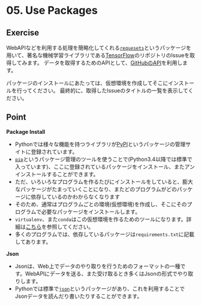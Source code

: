 # 05. Use Packages

## Exercise

WebAPIなどを利用する処理を簡略化してくれる[`requesets`](http://docs.python-requests.org/en/master/)というパッケージを用いて、著名な機械学習ライブラリである[TensorFlow](https://github.com/tensorflow/tensorflow)のリポジトリのIssueを取得してみます。
データを取得するためのAPIとして、[GitHubのAPI](https://developer.github.com/v3/issues/#list-issues-for-a-repository)を利用します。

パッケージのインストールにあたっては、仮想環境を作成してそこにインストールを行ってください。
最終的に、取得したIssueのタイトルの一覧を表示してください。

## Point

**Package Install**

* Pythonでは様々な機能を持つライブラリが[PyPI](https://pypi.python.org/pypi)というパッケージの管理サイトに登録されています。
* [`pip`](https://pip.pypa.io/en/stable/)というパッケージ管理のツールを使うことで(Python3.4以降では標準で入っています)、ここに登録されているパッケージをインストール、またアンインストールすることができます。
* ただ、いろいろなプログラムを作るたびにインストールをしていると、膨大なパッケージがたまっていくことになり、またどのプログラムがどのパッケージに依存しているのかわからなくなります
* そのため、通常はプログラムごとの環境(仮想環境)を作成し、そこにそのプログラムで必要なパッケージをインストールします。
* `virtualenv`、また`conda`はこの仮想環境を作るためのツールになります。詳細は[こちら](http://qiita.com/icoxfog417/items/e8f97a6acad07903b5b0#python%E3%81%A7%E3%81%AE%E9%96%8B%E7%99%BA%E3%81%AE%E6%B5%81%E3%82%8C)を参照してください。
* 多くのプログラムでは、依存しているパッケージは`requirements.txt`に記載してあります。

**Json**

* Jsonは、Web上でデータのやり取りを行うためのフォーマットの一種です。WebAPIにデータを送る、また受け取るとき多くはJsonの形式でやり取りします。
* Pythonでは標準で[`json`](http://docs.python.jp/3/library/json.html)というパッケージがあり、これを利用することでJsonデータを読んだり書いたりすることができます。

